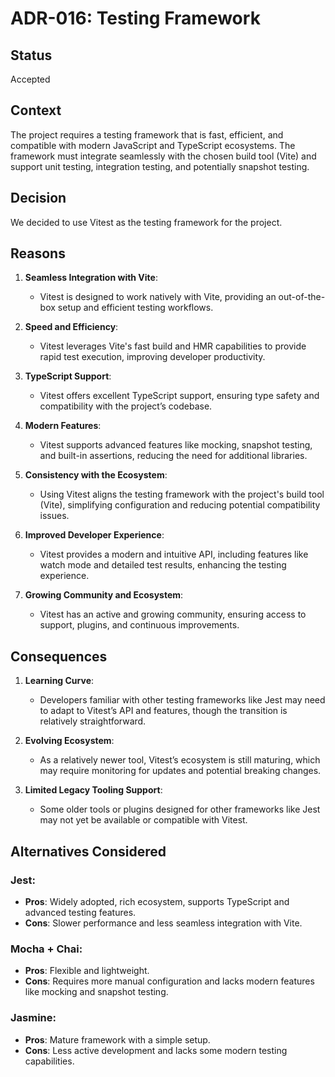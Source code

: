 # ADR-016: Testing Framework

## Status

Accepted

## Context

The project requires a testing framework that is fast, efficient, and compatible
with modern JavaScript and TypeScript ecosystems. The framework must integrate
seamlessly with the chosen build tool (Vite) and support unit testing,
integration testing, and potentially snapshot testing.

## Decision

We decided to use Vitest as the testing framework for the project.

## Reasons

1. **Seamless Integration with Vite**:
   - Vitest is designed to work natively with Vite, providing an out-of-the-box
     setup and efficient testing workflows.

2. **Speed and Efficiency**:
   - Vitest leverages Vite's fast build and HMR capabilities to provide rapid
     test execution, improving developer productivity.

3. **TypeScript Support**:
   - Vitest offers excellent TypeScript support, ensuring type safety and
     compatibility with the project’s codebase.

4. **Modern Features**:
   - Vitest supports advanced features like mocking, snapshot testing, and
     built-in assertions, reducing the need for additional libraries.

5. **Consistency with the Ecosystem**:
   - Using Vitest aligns the testing framework with the project's build tool
     (Vite), simplifying configuration and reducing potential compatibility
     issues.

6. **Improved Developer Experience**:
   - Vitest provides a modern and intuitive API, including features like watch
     mode and detailed test results, enhancing the testing experience.

7. **Growing Community and Ecosystem**:
   - Vitest has an active and growing community, ensuring access to support,
     plugins, and continuous improvements.

## Consequences

1. **Learning Curve**:
   - Developers familiar with other testing frameworks like Jest may need to
     adapt to Vitest’s API and features, though the transition is relatively
     straightforward.

2. **Evolving Ecosystem**:
   - As a relatively newer tool, Vitest’s ecosystem is still maturing, which may
     require monitoring for updates and potential breaking changes.

3. **Limited Legacy Tooling Support**:
   - Some older tools or plugins designed for other frameworks like Jest may not
     yet be available or compatible with Vitest.

## Alternatives Considered

### Jest:

- **Pros**: Widely adopted, rich ecosystem, supports TypeScript and advanced
  testing features.
- **Cons**: Slower performance and less seamless integration with Vite.

### Mocha + Chai:

- **Pros**: Flexible and lightweight.
- **Cons**: Requires more manual configuration and lacks modern features like
  mocking and snapshot testing.

### Jasmine:

- **Pros**: Mature framework with a simple setup.
- **Cons**: Less active development and lacks some modern testing
  capabilities.
